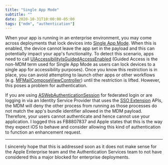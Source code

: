 ```yaml
---
title: "Single App Mode"
subtitle: ""
date: 2020-10-31T10:00:00-05:00
tags: ["mdm", "authentication"]
---
```


When your app is running in an enterprise environment, you may come across deployments that lock devices into [Single App Mode](https://support.apple.com/guide/mdm/single-app-mode-payload-settings-mdm80a981/web). When this is enabled, the device cannot leave the app set in the payload and this can potentially impact your app's functionality. To detect this scenario, apps need to call [UIAccessibilityIsGuidedAccessEnabled](https://developer.apple.com/documentation/uikit/1615173-uiaccessibilityisguidedaccessena?language=objc) (Guided Access is the non-MDM term used for Single App Mode as users can lock devices to a single app for accessibility purposes). Once you know this restriction is in place, you can avoid attempting to launch other apps or other workflows (e.g. [MFMailComposeViewController](https://developer.apple.com/documentation/messageui/mfmailcomposeviewcontroller?language=objc)) until the restriction is lifted. However, this poses a problem for authentication.

If you are using [ASWebAuthenticationSession](https://developer.apple.com/documentation/authenticationservices/aswebauthenticationsession?language=objc) for federated login or are logging in via an Identity Service Provider that uses the [SSO Extension](https://developer.apple.com/videos/play/tech-talks/301/) APIs, the MDM will deny the other process from running as those processes do not match the app's bundle identifier allowed in the MDM payload. Therefore, your users cannot authenticate and hence cannot use your application. I logged this as FB8807837 and Apple states that this is the way they expect iOS to behave and consider allowing this kind of authentication to function an enhancement request.

---

I sincerely hope that this is addressed soon as it does not make sense for the Apple Enterprise team and the Authentication Services team to not have considered this a major blocked for enterprise deployments.
